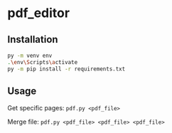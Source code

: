 # pdf_editor

## Installation

```sh
py -m venv env
.\env\Scripts\activate
py -m pip install -r requirements.txt
```

## Usage

Get specific pages: `pdf.py <pdf_file>`

Merge file: `pdf.py <pdf_file> <pdf_file> <pdf_file>`
